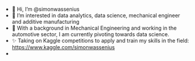 - 👋 Hi, I’m @simonwassenius
- 👀 I’m interested in data analytics, data science, mechanical engineer and additive manufacturing
- 🌱 With a background in Mechanical Engineering and working in the automotive sector, I am currently pivoting towards data science.
- ✨ Taking on Kaggle competitions to apply and train my skills in the field: https://www.kaggle.com/simonwassenius
- 


<!---
simonwassenius/simonwassenius is a ✨ special ✨ repository because its `README.md` (this file) appears on your GitHub profile.
You can click the Preview link to take a look at your changes.
--->
